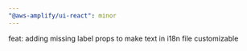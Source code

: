 ```yaml
---
"@aws-amplify/ui-react": minor
---
```


feat: adding missing label props to make text in i18n file customizable
